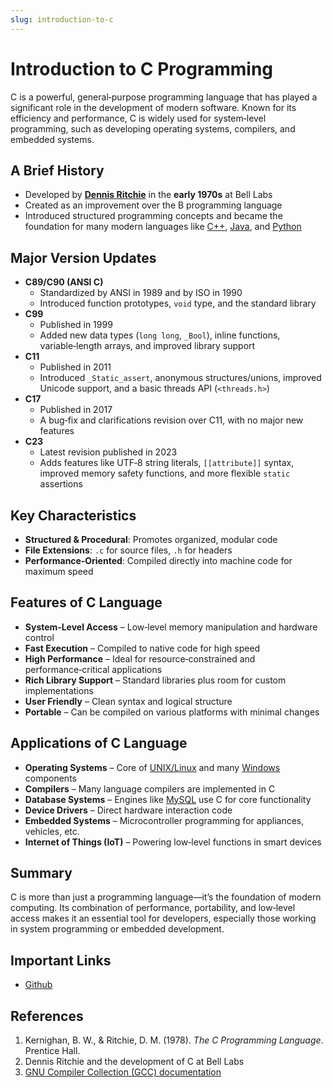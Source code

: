 ```yaml
---
slug: introduction-to-c
---
```

# Introduction to C Programming

C is a powerful, general‑purpose programming language that has played a significant role in the development of modern software. Known for its efficiency and performance, C is widely used for system‑level programming, such as developing operating systems, compilers, and embedded systems.

## A Brief History

- Developed by [**Dennis Ritchie**](https://en.wikipedia.org/wiki/Dennis_Ritchie) in the **early 1970s** at Bell Labs  
- Created as an improvement over the B programming language  
- Introduced structured programming concepts and became the foundation for many modern languages like [C++](https://isocpp.org/), [Java](https://www.java.com/), and [Python](http://python.org/)  

## Major Version Updates

- **C89/C90 (ANSI C)**  
  - Standardized by ANSI in 1989 and by ISO in 1990  
  - Introduced function prototypes, `void` type, and the standard library  
- **C99**  
  - Published in 1999  
  - Added new data types (`long long`, `_Bool`), inline functions, variable‑length arrays, and improved library support  
- **C11**  
  - Published in 2011  
  - Introduced `_Static_assert`, anonymous structures/unions, improved Unicode support, and a basic threads API (`<threads.h>`)  
- **C17**  
  - Published in 2017  
  - A bug‑fix and clarifications revision over C11, with no major new features  
- **C23**  
  - Latest revision published in 2023  
  - Adds features like UTF‑8 string literals, `[[attribute]]` syntax, improved memory safety functions, and more flexible `static` assertions  

## Key Characteristics

- **Structured & Procedural**: Promotes organized, modular code  
- **File Extensions**: `.c` for source files, `.h` for headers  
- **Performance‑Oriented**: Compiled directly into machine code for maximum speed  

## Features of C Language

- **System‑Level Access** – Low‑level memory manipulation and hardware control  
- **Fast Execution** – Compiled to native code for high speed  
- **High Performance** – Ideal for resource‑constrained and performance‑critical applications  
- **Rich Library Support** – Standard libraries plus room for custom implementations  
- **User Friendly** – Clean syntax and logical structure  
- **Portable** – Can be compiled on various platforms with minimal changes  

## Applications of C Language

- **Operating Systems** – Core of [UNIX/Linux](/docs/linux/) and many [Windows](https://www.microsoft.com/en-in/windows) components  
- **Compilers** – Many language compilers are implemented in C  
- **Database Systems** – Engines like [MySQL](https://www.mysql.com/) use C for core functionality  
- **Device Drivers** – Direct hardware interaction code  
- **Embedded Systems** – Microcontroller programming for appliances, vehicles, etc.  
- **Internet of Things (IoT)** – Powering low‑level functions in smart devices  

## Summary

C is more than just a programming language—it’s the foundation of modern computing. Its combination of performance, portability, and low‑level access makes it an essential tool for developers, especially those working in system programming or embedded development.

## Important Links
 
- [Github](https://www.github.com/heera9331)  

## References

1. Kernighan, B. W., & Ritchie, D. M. (1978). *The C Programming Language*. Prentice Hall.  
2. Dennis Ritchie and the development of C at Bell Labs  
3. [GNU Compiler Collection (GCC) documentation](https://gcc.gnu.org/onlinedocs)
